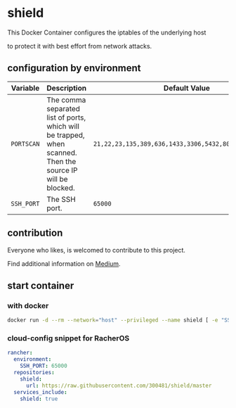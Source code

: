 # shield

This Docker Container configures the iptables of the underlying host

to protect it with best effort from network attacks.

## configuration by environment

|Variable|Description|Default Value|
|--------|-----------|-------------|
|`PORTSCAN`|The comma separated list of ports, which will be trapped, when scanned. Then the source IP will be blocked.|`21,22,23,135,389,636,1433,3306,5432,8086,10000,25565`|
|`SSH_PORT`|The SSH port.|`65000`|

## contribution

Everyone who likes, is welcomed to contribute to this project.

Find additional information on [Medium](https://medium.com/@dennis.riemenschneider/make-your-server-invisible-on-attacks-by-just-using-a-simple-docker-container-80d19f13c8f7).

## start container

### with docker

```bash
docker run -d --rm --network="host" --privileged --name shield [ -e "SSH_PORT=65000" -e "PORTSCAN=21,22,23,135,389,636,1433,3306,5432,8086,10000,25565" ] 300481/shield:0.1.4
```

### cloud-config snippet for RacherOS

```yaml
rancher:
  environment:
    SSH_PORT: 65000
  repositories:
    shield:
      url: https://raw.githubusercontent.com/300481/shield/master
  services_include:
    shield: true
```
